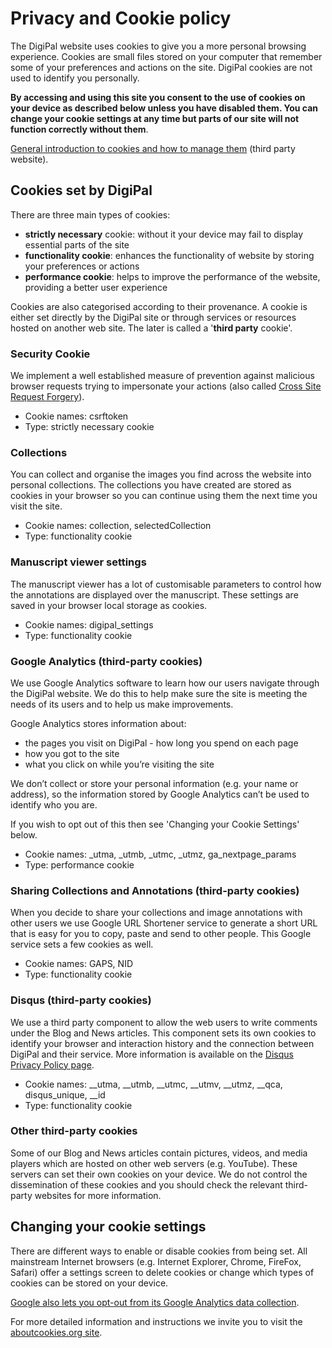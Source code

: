 # Privacy and Cookie policy
 The DigiPal website uses cookies to give you a more personal browsing experience. Cookies are small files stored on your computer that remember some of your preferences and actions on the site. DigiPal cookies are not used to identify you personally. 

**By accessing and using this site you consent to the use of cookies on your device as described below unless you have disabled them. You can change your cookie settings at any time but parts of our site will not function correctly without them**.

[General introduction to cookies and how to manage them](http://www.aboutcookies.org/) (third party website).

## Cookies set by DigiPal
There are three main types of cookies:


* **strictly necessary** cookie: without it your device may fail to display essential parts of the site
* **functionality cookie**: enhances the functionality of website by storing your preferences or actions
* **performance cookie**: helps to improve the performance of the website, providing a better user experience

Cookies are also categorised according to their provenance. A cookie is either set directly by the DigiPal site or through services or resources hosted on another web site. The later is called a '**third party** cookie'.
### Security Cookie
We implement a well established measure of prevention against malicious browser requests trying to impersonate your actions (also called [Cross Site Request Forgery](http://en.wikipedia.org/wiki/Cross-site_request_forgery)).


* Cookie names: csrftoken
* Type: strictly necessary cookie


### Collections
You can collect and organise the images you find across the website into personal collections. The collections you have created are stored as cookies in your browser so you can continue using them the next time you visit the site.


* Cookie names: collection, selectedCollection
* Type: functionality cookie


### Manuscript viewer settings
The manuscript viewer has a lot of customisable parameters to control how the annotations are displayed over the manuscript. These settings are saved in your browser local storage as cookies.


* Cookie names: digipal_settings
*  Type: functionality cookie


### Google Analytics (third-party cookies)
We use Google Analytics software to learn how our users navigate through the DigiPal website. We do this to help make sure the site is meeting the needs of its users and to help us make improvements.

Google Analytics stores information about:


* the pages you visit on DigiPal - how long you spend on each page 
* how you got to the site 
* what you click on while you’re visiting the site

We don’t collect or store your personal information (e.g. your name or address), so the information stored by Google Analytics can’t be used to identify who you are.

If you wish to opt out of this then see 'Changing your Cookie Settings' below.


* Cookie names: _utma, _utmb, _utmc, _utmz, ga_nextpage_params
* Type: performance cookie


### Sharing Collections and Annotations (third-party cookies)
When you decide to share your collections and image annotations with other users we use Google URL Shortener service to generate a short URL that is easy for you to copy, paste and send to other people. This Google service sets a few cookies as well.


* Cookie names: GAPS, NID
* Type: functionality cookie


### Disqus (third-party cookies)
We use a third party component to allow the web users to write comments under the Blog and News articles. This component sets its own cookies to identify your browser and interaction history and the connection between DigiPal and their service. More information is available on the [Disqus Privacy Policy page](https://help.disqus.com/customer/portal/articles/466259-privacy-policy).


* Cookie names: __utma, __utmb, __utmc, __utmv, __utmz, __qca, disqus_unique, __id
* Type: functionality cookie


### Other third-party cookies
Some of our Blog and News articles contain pictures, videos, and media players which are hosted on other web servers (e.g. YouTube). These servers can set their own cookies on your device. We do not control the dissemination of these cookies and you should check the relevant third-party websites for more information.

## Changing your cookie settings
There are different ways to enable or disable cookies from being set. All mainstream Internet browsers (e.g. Internet Explorer, Chrome, FireFox, Safari) offer a settings screen to delete cookies or change which types of cookies can be stored on your device.

[Google also lets you opt-out from its Google Analytics data collection](http://tools.google.com/dlpage/gaoptout).

For more detailed information and instructions we invite you to visit the [aboutcookies.org site](http://www.aboutcookies.org/default.aspx).

 

